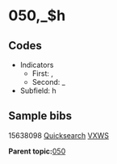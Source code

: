 # 050,\_$h

## Codes

-   Indicators
    -   First: ,
    -   Second: \_
-   Subfield: h

## Sample bibs

15638098 [Quicksearch](https://search.library.yale.edu/catalog/15638098) [VXWS](http://prodorbis.library.yale.edu:7014/vxws/GetHoldingsService?bibId=15638098)

**Parent topic:**[050](../../tags/050/050.md)

